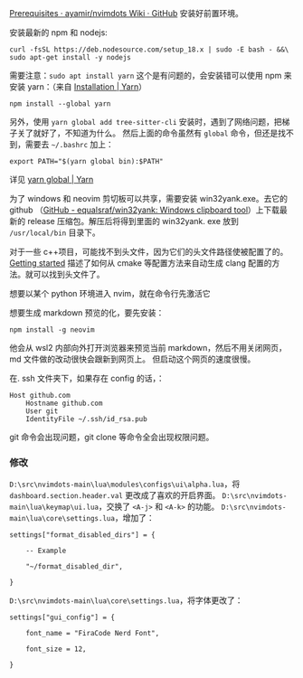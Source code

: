 

[Prerequisites · ayamir/nvimdots Wiki · GitHub](https://github.com/ayamir/nvimdots/wiki/Prerequisites#optional-packages)
安装好前置环境。

安装最新的 npm 和 nodejs:
```
curl -fsSL https://deb.nodesource.com/setup_18.x | sudo -E bash - &&\
sudo apt-get install -y nodejs
```


需要注意：`sudo apt install yarn` 这个是有问题的，会安装错可以使用 npm 来安装 yarn：（来自 [Installation | Yarn](https://classic.yarnpkg.com/en/docs/install/#windows-stable)）
```
npm install --global yarn
```

另外，使用 `yarn global add tree-sitter-cli` 安装时，遇到了网络问题，把梯子关了就好了，不知道为什么。
然后上面的命令虽然有 `global` 命令，但还是找不到，需要去 `~/.bashrc` 加上：
```
export PATH="$(yarn global bin):$PATH"
```

详见 [yarn global | Yarn](https://classic.yarnpkg.com/lang/en/docs/cli/global/)


为了 windows 和 neovim 剪切板可以共享，需要安装 win32yank.exe。去它的 github （[GitHub - equalsraf/win32yank: Windows clipboard tool](https://github.com/equalsraf/win32yank)）上下载最新的 release 压缩包。解压后将得到里面的 win32yank. exe 放到 `/usr/local/bin` 目录下。

对于一些 c++项目，可能找不到头文件，因为它们的头文件路径使被配置了的。[Getting started](https://clangd.llvm.org/installation.html) 描述了如何从 cmake 等配置方法来自动生成 clang 配置的方法。就可以找到头文件了。

想要以某个 python 环境进入 nvim，就在命令行先激活它

想要生成 markdown 预览的化，要先安装：
```
npm install -g neovim
```

他会从 wsl2 内部向外打开浏览器来预览当前 markdown，然后不用关闭网页，md 文件做的改动很快会跟新到网页上。
但启动这个网页的速度很慢。



在. ssh 文件夹下，如果存在 config 的话，：
```
Host github.com
    Hostname github.com
    User git
    IdentityFile ~/.ssh/id_rsa.pub

```

git 命令会出现问题，git clone 等命令全会出现权限问题。




### 修改

`D:\src\nvimdots-main\lua\modules\configs\ui\alpha.lua`，将 `dashboard.section.header.val` 更改成了喜欢的开启界面。
`D:\src\nvimdots-main\lua\keymap\ui.lua`，交换了 `<A-j>` 和 `<A-k>` 的功能。
`D:\src\nvimdots-main\lua\core\settings.lua`，增加了：
```
settings["format_disabled_dirs"] = {

    -- Example

    "~/format_disabled_dir",

}
```

`D:\src\nvimdots-main\lua\core\settings.lua`，将字体更改了：
```
settings["gui_config"] = {

    font_name = "FiraCode Nerd Font",

    font_size = 12,

}
```

